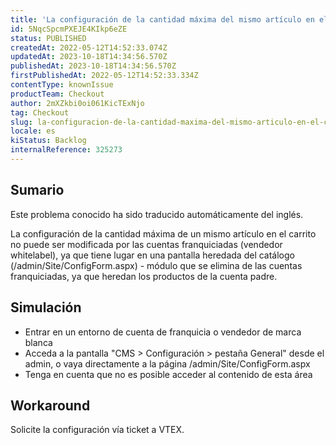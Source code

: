```yaml
---
title: 'La configuración de la cantidad máxima del mismo artículo en el carro no puede ser modificada por las cuentas de franquicia'
id: 5NqcSpcmPXEJE4KIkp6eZE
status: PUBLISHED
createdAt: 2022-05-12T14:52:33.074Z
updatedAt: 2023-10-18T14:34:56.570Z
publishedAt: 2023-10-18T14:34:56.570Z
firstPublishedAt: 2022-05-12T14:52:33.334Z
contentType: knownIssue
productTeam: Checkout
author: 2mXZkbi0oi061KicTExNjo
tag: Checkout
slug: la-configuracion-de-la-cantidad-maxima-del-mismo-articulo-en-el-carro-no-puede-ser-modificada-por-las-cuentas-de-franquicia
locale: es
kiStatus: Backlog
internalReference: 325273
---
```


## Sumario

<div class="alert alert-info">
  <p>Este problema conocido ha sido traducido automáticamente del inglés.</p>
</div>


La configuración de la cantidad máxima de un mismo artículo en el carrito no puede ser modificada por las cuentas franquiciadas (vendedor whitelabel), ya que tiene lugar en una pantalla heredada del catálogo (/admin/Site/ConfigForm.aspx) - módulo que se elimina de las cuentas franquiciadas, ya que heredan los productos de la cuenta padre.


##

## Simulación



- Entrar en un entorno de cuenta de franquicia o vendedor de marca blanca
- Acceda a la pantalla "CMS > Configuración > pestaña General" desde el admin, o vaya directamente a la página /admin/Site/ConfigForm.aspx
- Tenga en cuenta que no es posible acceder al contenido de esta área



## Workaround


Solicite la configuración vía ticket a VTEX.




